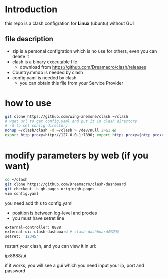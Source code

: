 # Introduction
this repo is a clash configration for **Linux** (ubuntu) without GUI
## file description
* zip is a personal configration which is no use for others, even you can delete it
* clash is a binary executable file 
  * download from https://github.com/Dreamacro/clash/releases
* Country.mmdb is needed by clash
* config.yaml is needed by clash
  * you can obtain this file from your Service Provider

# how to use
```bash
git clone https://github.com/wing-anemone/clash ~/clash
# wget url to get config.yaml and put it in clash directory 
# -d to set config directory
nohup ~/clash/clash -d ~/clash > /dev/null 2>&1 &!
export http_proxy=http://127.0.0.1:7890; export https_proxy=$http_proxy;
```
# modify parameters by web (if you want)

```bash
cd ~/clash
git clone https://github.com/Dreamacro/clash-dashboard
git checkout -b gh-pages origin/gh-pages
vim config.yaml
```

you need add this to config.yaml 
* position is between log-level and proxies
* you must have setret line
```bash external-controller: 7177
external-controller: 8888
external-ui: clash-dashboard # clash-dashboard的路径
setret: '12345'
```
restart your clash, and you can view it in url:

ip:8888/ui

if it works, you will see a gui which you need input your ip, port and password


